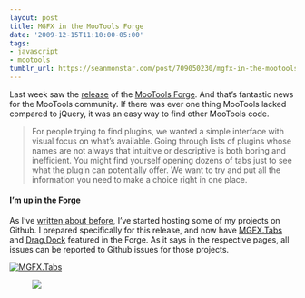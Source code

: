 ```yaml
---
layout: post
title: MGFX in the MooTools Forge
date: '2009-12-15T11:10:00-05:00'
tags:
- javascript
- mootools
tumblr_url: https://seanmonstar.com/post/709050230/mgfx-in-the-mootools-forge
---
```

Last week saw the [release](http://mootools.net/blog/2009/12/10/the-official-mootools-plugins-repository-is-here/) of the [MooTools Forge](http://mootools.net/forge/). And that’s fantastic news for the MooTools community. If there was ever one thing MooTools lacked compared to jQuery, it was an easy way to find other MooTools code.

> For people trying to find plugins, we wanted a simple interface with visual focus on what’s available. Going through lists of plugins whose names are not always that intuitive or descriptive is both boring and inefficient. You might find yourself opening dozens of tabs just to see what the plugin can potentially offer. We want to try and put all the information you need to make a choice right in one place.

#### I’m up in the Forge

As I’ve [written about before](http://seanmonstar.com/blog/mgfx-tabs-1-1-on-github/), I’ve started hosting some of my projects on Github. I prepared specifically for this release, and now have [MGFX.Tabs](http://mootools.net/forge/p/mgfx_tabs) and [Drag.Dock](http://mootools.net/forge/p/drag_dock) featured in the Forge. As it says in the respective pages, all issues can be reported to Github issues for those projects.

[![MGFX.Tabs](https://64.media.tumblr.com/tumblr_l458wgOoAD1qzek7l.jpg)](http://mootools.net/forge/p/mgfx_tabs)

[<figure class="tmblr-full" data-orig-height="85" data-orig-width="375"><img src="https://64.media.tumblr.com/27c9cd9e44e2c2eba3882a8d978a3aa2/6daf12a956205e69-8c/s540x810/ba2474d42525e7c93fa721bca0469812260dcfc2.png" data-orig-height="85" data-orig-width="375"></figure>](http://mootools.net/forge/p/drag_dock)

